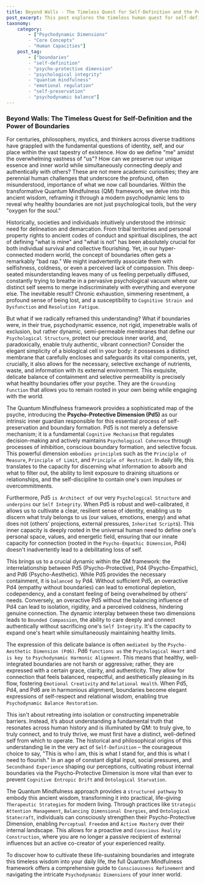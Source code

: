 ```yaml
---
title: Beyond Walls - The Timeless Quest for Self-Definition and the Power of Boundaries
post_excerpt: This post explores the timeless human quest for self-definition through the lens of Quantum Mindfulness, highlighting the critical role of healthy boundaries. Far from being rigid walls, boundaries are essential for psychological integrity, fostering authentic connection and preventing depletion. Discover how the Psycho-Protective Dimension functions as our inner guardian, enabling us to thrive in an interconnected world.
taxonomy:
    category:
        - ["Psychodynamic Dimensions"
        - "Core Concepts"
        - "Human Capacities"]
    post_tag:
        - ["boundaries"
        - "self-definition"
        - "psycho-protective dimension"
        - "psychological integrity"
        - "quantum mindfulness"
        - "emotional regulation"
        - "self-preservation"
        - "psychodynamic balance"]
---
```

### Beyond Walls: The Timeless Quest for Self-Definition and the Power of Boundaries

For centuries, philosophers, mystics, and thinkers across diverse traditions have grappled with the fundamental questions of identity, self, and our place within the vast tapestry of existence. How do we define "me" amidst the overwhelming vastness of "us"? How can we preserve our unique essence and inner world while simultaneously connecting deeply and authentically with others? These are not mere academic curiosities; they are perennial human challenges that underscore the profound, often misunderstood, importance of what we now call boundaries. Within the transformative Quantum Mindfulness (QM) framework, we delve into this ancient wisdom, reframing it through a modern psychodynamic lens to reveal why healthy boundaries are not just psychological tools, but the very "oxygen for the soul."

Historically, societies and individuals intuitively understood the intrinsic need for delineation and demarcation. From tribal territories and personal property rights to ancient codes of conduct and spiritual disciplines, the act of defining "what is mine" and "what is not" has been absolutely crucial for both individual survival and collective flourishing. Yet, in our hyper-connected modern world, the concept of boundaries often gets a remarkably "bad rap." We might inadvertently associate them with selfishness, coldness, or even a perceived lack of compassion. This deep-seated misunderstanding leaves many of us feeling perpetually diffused, constantly trying to breathe in a pervasive psychological vacuum where our distinct self seems to merge indiscriminately with everything and everyone else. The inevitable result? Chronic exhaustion, simmering resentment, a profound sense of being lost, and a susceptibility to `Cognitive Strain and Dysfunction` and `Resolution Fatigue`.

But what if we radically reframed this understanding? What if boundaries were, in their true, psychodynamic essence, not rigid, impenetrable walls of exclusion, but rather dynamic, semi-permeable membranes that define our `Psychological Structure`, protect our precious inner world, and, paradoxically, enable truly authentic, vibrant connection? Consider the elegant simplicity of a biological cell in your body: it possesses a distinct membrane that carefully encloses and safeguards its vital components, yet, crucially, it also allows for the necessary, selective exchange of nutrients, waste, and information with its external environment. This exquisite, delicate balance of containment and selective permeability is precisely what healthy boundaries offer your psyche. They are the `Grounding Function` that allows you to remain rooted in your own being while engaging with the world.

The Quantum Mindfulness framework provides a sophisticated map of the psyche, introducing the **Psycho-Protective Dimension (Pd5)** as our intrinsic inner guardian responsible for this essential process of self-preservation and boundary formation. Pd5 is not merely a defensive mechanism; it is a fundamental `Cognitive Mechanism` that regulates decision-making and actively maintains `Psychological Coherence` through processes of inhibition, conscious boundary formation, and selective focus. This powerful dimension `embodies principle`s such as the `Principle of Measure`, `Principle of Limit`, and `Principle of Restraint`. In daily life, this translates to the capacity for discerning what information to absorb and what to filter out, the ability to limit exposure to draining situations or relationships, and the self-discipline to contain one's own impulses or overcommitments.

Furthermore, Pd5 `is Architect of` our very `Psychological Structure` and `underpins` our `Self Integrity`. When Pd5 is robust and well-calibrated, it allows us to cultivate a clear, resilient sense of identity, enabling us to discern what truly belongs to us (our values, emotions, energy) and what does not (others' projections, external pressures, `Inherited Script`s). This inner capacity is deeply rooted in the universal human need to define one's personal space, values, and energetic field, ensuring that our innate capacity for connection (rooted in the `Psycho-Empathic Dimension`, Pd4) doesn't inadvertently lead to a debilitating loss of self.

This brings us to a crucial dynamic within the QM framework: the interrelationship between Pd5 (Psycho-Protective), Pd4 (Psycho-Empathic), and Pd6 (Psycho-Aesthetic). While Pd5 provides the necessary containment, it is `balanced by` Pd4. Without sufficient Pd5, an overactive Pd4 (empathy without boundaries) can lead to emotional depletion, codependency, and a constant feeling of being overwhelmed by others' needs. Conversely, an overactive Pd5 without the balancing influence of Pd4 can lead to isolation, rigidity, and a perceived coldness, hindering genuine connection. The dynamic interplay between these two dimensions leads to `Bounded Compassion`, the ability to care deeply and connect authentically without sacrificing one's `Self Integrity`. It's the capacity to expand one's heart while simultaneously maintaining healthy limits.

The expression of this delicate balance is often `mediated by` the `Psycho-Aesthetic Dimension (Pd6)`. Pd6 `functions as` the `Psychological Heart` and `is key to` `Psychodynamic Harmonic Alignment`. This means that healthy, well-integrated boundaries are not harsh or aggressive; rather, they are expressed with a certain grace, clarity, and authenticity. They allow for connection that feels balanced, respectful, and aesthetically pleasing in its flow, fostering `Emotional Creativity` and `Relational Health`. When Pd5, Pd4, and Pd6 are in harmonious alignment, boundaries become elegant expressions of self-respect and relational wisdom, enabling true `Psychodynamic Balance Restoration`.

This isn't about retreating into isolation or constructing impenetrable barriers. Instead, it’s about understanding a fundamental truth that resonates across human history and is illuminated by QM: to truly give, to truly connect, and to truly thrive, we must first have a distinct, well-defined self from which to operate. The historical and philosophical origins of this understanding lie in the very act of `Self-Definition` – the courageous choice to say, "This is who I am, this is what I stand for, and this is what I need to flourish." In an age of constant digital input, social pressures, and `Secondhand Experience` shaping our perceptions, cultivating robust internal boundaries via the Psycho-Protective Dimension is more vital than ever to prevent `Cognitive Entropic Drift` and `Ontological Starvation`.

The Quantum Mindfulness approach provides a `structured pathway` to embody this ancient wisdom, transforming it into practical, life-giving `Therapeutic Strategies` for modern living. Through practices like `Strategic Attention Management`, `Balancing Dimensional Energies`, and `Ontological Statecraft`, individuals can consciously strengthen their Psycho-Protective Dimension, enabling `Perceptual Freedom` and `Active Mastery` over their internal landscape. This allows for a proactive and `Conscious Reality Construction`, where you are no longer a passive recipient of external influences but an active co-creator of your experienced reality.

To discover how to cultivate these life-sustaining boundaries and integrate this timeless wisdom into your daily life, the full Quantum Mindfulness framework offers a comprehensive guide to `Consciousness Refinement` and navigating the intricate `Psychodynamic Dimensions` of your inner world.